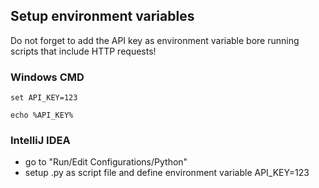 ## Setup environment variables

Do not forget to add the API key as environment variable bore running scripts that include HTTP requests!

### Windows CMD

`set API_KEY=123`

`echo %API_KEY%`

### IntelliJ IDEA
- go to "Run/Edit Configurations/Python"
- setup .py as script file and define environment variable API_KEY=123
